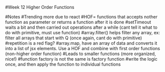#Week 12 Higher Order Functions

#Notes
#Trending more due to react
#HOF= functions that accepts nother function as parameter or returns a function after it is done
#setTimeout waits a bit and then carried out operations after a while (cant tell it what to do with primitive, must use function)
#array.filter() helps filter any array, ex: filter all arrays that start with Q (once again, cant do with primitive)
#repetition is a red flag?
#array.map, have an array of data and converts it into a list of jsx elements. Use a HOF and combine with first order functions (non-higher order function)
#Leads to smaller functions (more organized, nice!)
#function factory is not the same is factory function
#write the logic once, and then apply the function to individual functions